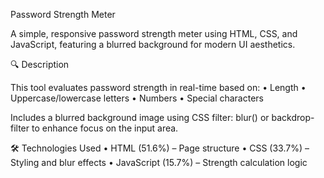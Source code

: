 Password Strength Meter

A simple, responsive password strength meter using HTML, CSS, and JavaScript, featuring a blurred background for modern UI aesthetics.

🔍 Description

This tool evaluates password strength in real-time based on:
	•	Length
	•	Uppercase/lowercase letters
	•	Numbers
	•	Special characters

Includes a blurred background image using CSS filter: blur() or backdrop-filter to enhance focus on the input area.

🛠 Technologies Used
	•	HTML (51.6%) – Page structure
	•	CSS (33.7%) – Styling and blur effects
	•	JavaScript (15.7%) – Strength calculation logic
